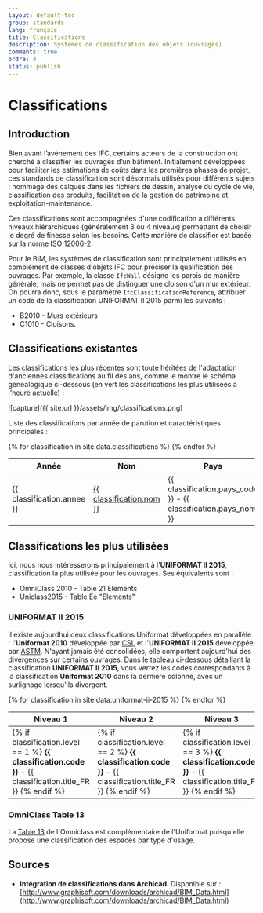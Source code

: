 ```yaml
---
layout: default-toc
group: standards
lang: français
title: Classifications
description: Systèmes de classification des objets (ouvrages)
comments: true
ordre: 4
status: publish
---
```


# Classifications

## Introduction

Bien avant l’avènement des IFC, certains acteurs de la construction ont cherché à classifier les ouvrages d’un bâtiment. Initialement développées pour faciliter les estimations de coûts dans les premières phases de projet, ces standards de classification sont désormais utilisés pour différents sujets : nommage des calques dans les fichiers de dessin, analyse du cycle de vie, classification des produits, facilitation de la gestion de patrimoine et exploitation-maintenance.

Ces classifications sont accompagnées d'une codification à différents niveaux hiérarchiques (généralement 3 ou 4 niveaux) permettant de choisir le degré de finesse selon les besoins. Cette manière de classifier est basée sur la norme [ISO 12006-2](http://www.iso.org/iso/catalogue_detail.htm?csnumber=61753).

Pour le BIM, les systèmes de classification sont principalement utilisés en complément de classes d'objets IFC pour préciser la qualification des ouvrages. Par exemple, la classe `IfcWall` désigne les parois de manière générale, mais ne permet pas de distinguer une cloison d'un mur extérieur. On pourra donc, sous le paramètre `IfcClassificationReference`, attribuer un code de la classification UNIFORMAT II 2015 parmi les suivants :

* B2010 - Murs extérieurs
* C1010 - Cloisons.

## Classifications existantes

Les classifications les plus récentes sont toute héritées de l'adaptation d'anciennes classifications au fil des ans, comme le montre le schéma généalogique ci-dessous (en vert les classifications les plus utilisées à l'heure actuelle) :

![capture]({{ site.url }}/assets/img/classifications.png)

Liste des classifications par année de parution et caractéristiques principales :

<table class="table table-responsive table-bordered table-hover table-sm">
  <thead>
  <tr>
    <th>Année</th>
    <th>Nom</th>
    <th>Pays</th>
    <th>Organisme</th>
    <th>Commentaire</th>
  </tr>
  </thead>
  <tbody>
    {% for classification in site.data.classifications %}
    <tr class="{% if classification.reconnue == true %}table-success{% endif %}">
      <td>
        {{ classification.annee }}
      </td>
      <td>
        <a href="{{ classification.lien }}">{{ classification.nom }}</a>
      </td>
      <td>
        {{ classification.pays_code }} - {{ classification.pays_nom }}
      </td>
      <td>
        {{ classification.organisme }}
      </td>
      <td>
        {{ classification.commentaire }}
      </td>
    </tr>
    {% endfor %}
  </tbody>
</table>

## Classifications les plus utilisées

Ici, nous nous intéresserons principalement à l'**UNIFORMAT II 2015**, classification la plus utilisée pour les ouvrages. Ses équivalents sont :

* OmniClass 2010 - Table 21 Elements
* Uniclass2015 - Table Ee "Elements"

### UNIFORMAT II 2015

Il existe aujourdhui deux classifications Uniformat développées en parallèle : l'**Uniformat 2010** développée par [CSI](https://www.csiresources.org/practice/standards/uniformat), et l'**UNIFORMAT II 2015** développée par [ASTM](https://www.astm.org/Standards/E1557.htm). N'ayant jamais été consolidées, elle comportent aujourd'hui des divergences sur certains ouvrages. Dans le tableau ci-dessous détaillant la classification **UNIFORMAT II 2015**, vous verrez les codes correspondants à la classification **Uniformat 2010** dans la dernière colonne, avec un surlignage lorsqu'ils divergent.

<table class="table table-responsive table-bordered table-hover table-sm">
  <thead>
  <tr>
    <th>Niveau 1</th>
    <th>Niveau 2</th>
    <th>Niveau 3</th>
    <th>Correspondance Uniformat CSI 2010</th>
  </tr>
  </thead>
  <tbody>
    {% for classification in site.data.uniformat-ii-2015 %}
    <tr>
      <td>
        {% if classification.level == 1 %}
        <b>{{ classification.code }}</b> - {{ classification.title_FR }}
        {% endif %}
      </td>
      <td>
        {% if classification.level == 2 %}
        <b>{{ classification.code }}</b> - {{ classification.title_FR }}
        {% endif %}
      </td>
      <td>
        {% if classification.level == 3 %}
        <b>{{ classification.code }}</b> - {{ classification.title_FR }}
        {% endif %}
      </td>
      <td {% if classification.code != classification.mapping_uniformat_csi_2010 %}class="table-warning"{% endif %}>
        {{ classification.mapping_uniformat_csi_2010 }}
      </td>
    </tr>
    {% endfor %}
  </tbody>
</table>

### OmniClass Table 13

La [Table 13](http://www.omniclass.org) de l'Omniclass est complémentaire de l'Uniformat puisqu'elle propose une classification des espaces par type d'usage.

## Sources

* **Intégration de classifications dans Archicad**. Disponible sur :  [http://www.graphisoft.com/downloads/archicad/BIM_Data.html](http://www.graphisoft.com/downloads/archicad/BIM_Data.html)
